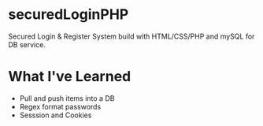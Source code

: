 # securedLoginPHP
Secured Login & Register System build with HTML/CSS/PHP and mySQL for DB service.

# What I've Learned
* Pull and push items into a DB
* Regex format passwords
* Sesssion and Cookies
